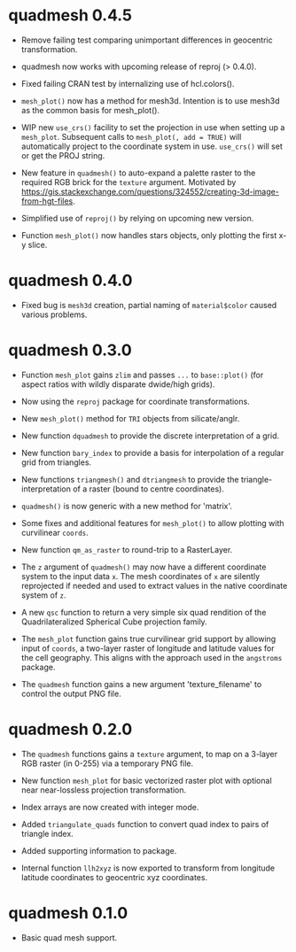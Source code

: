 # quadmesh 0.4.5

* Remove failing test comparing unimportant differences in geocentric transformation. 

* quadmesh now works with upcoming release of reproj (> 0.4.0). 

* Fixed failing CRAN test by internalizing use of hcl.colors(). 

* `mesh_plot()` now has a method for mesh3d. Intention is
 to use mesh3d as the common basis for mesh_plot(). 
* WIP new `use_crs()` facility to set the projection in use when setting up a `mesh_plot`. Subsequent calls to `mesh_plot(, add = TRUE)` will automatically project to the coordinate system
 in use. `use_crs()` will set or get the PROJ string. 

* New feature in `quadmesh()` to auto-expand a palette raster to the required RGB brick
 for the `texture` argument.  Motivated by 
 https://gis.stackexchange.com/questions/324552/creating-3d-image-from-hgt-files. 
 
* Simplified use of `reproj()` by relying on upcoming new version. 

* Function `mesh_plot()` now handles stars objects, only plotting the first x-y slice. 

# quadmesh 0.4.0

* Fixed bug is `mesh3d` creation, partial naming of `material$color` caused various problems. 


# quadmesh 0.3.0

* Function `mesh_plot` gains `zlim` and passes `...` to `base::plot()` (for aspect ratios with wildly disparate dwide/high grids). 

* Now using the `reproj` package for coordinate transformations. 

* New `mesh_plot()` method for `TRI` objects from silicate/anglr. 

* New function `dquadmesh` to provide the discrete interpretation of a grid. 

* New function `bary_index` to provide a basis for interpolation of a regular grid
 from triangles. 

* New functions `triangmesh()` and `dtriangmesh` to provide the triangle-interpretation of a raster (bound to  centre coordinates). 
 
* `quadmesh()` is now generic with a new method for 'matrix'. 

* Some fixes and additional features for `mesh_plot()` to allow plotting with
 curvilinear `coords`. 

* New function `qm_as_raster` to round-trip to a RasterLayer. 

* The `z` argument of `quadmesh()` may now have a different coordinate system to the 
 input data `x`.  The mesh coordinates of `x` are silently reprojected if needed and
  used to extract values in the native coordinate system of `z`. 
 
* A new `qsc` function to return a very simple six quad rendition of the Quadrilateralized Spherical Cube 
 projection family. 
 
* The `mesh_plot` function gains true curvilinear grid support by allowing input of `coords`, a two-layer
 raster of longitude and latitude values for the cell geography. This aligns with the approach used in the
 `angstroms` package. 

* The `quadmesh` function gains a new argument 'texture_filename' to control the output PNG file. 

# quadmesh 0.2.0

* The `quadmesh` functions gains a `texture` argument, to map on a 
 3-layer RGB raster (in 0-255) via a temporary PNG file. 
 
* New function `mesh_plot` for basic vectorized raster plot with optional near near-lossless 
 projection transformation. 
 
* Index arrays are now created with integer mode.

* Added `triangulate_quads` function to convert quad index to pairs of triangle index. 

* Added supporting information to package. 

* Internal function `llh2xyz` is now exported to transform from longitude latitude coordinates to 
 geocentric xyz coordinates. 
 
# quadmesh 0.1.0

* Basic quad mesh support. 



